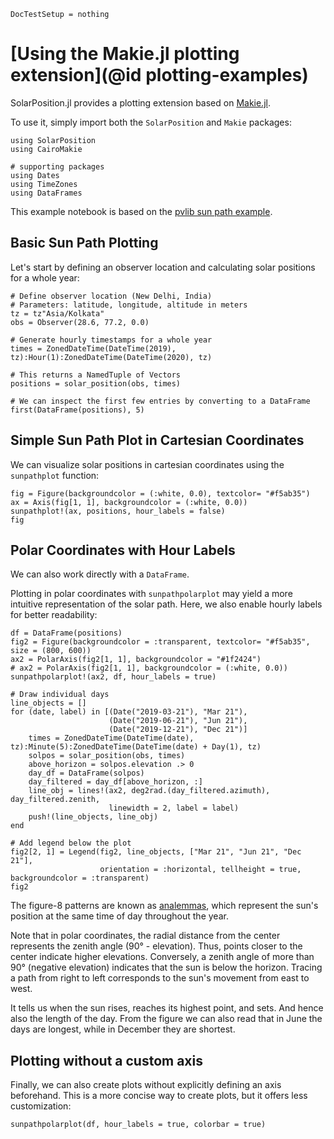 ```@meta
DocTestSetup = nothing
```

# [Using the Makie.jl plotting extension](@id plotting-examples)

SolarPosition.jl provides a plotting extension based on [Makie.jl](https://makie.juliaplots.org/stable/).

To use it, simply import both the `SolarPosition` and `Makie` packages:

```@example plotting
using SolarPosition
using CairoMakie

# supporting packages
using Dates
using TimeZones
using DataFrames
```

This example notebook is based on the [pvlib sun path example](https://pvlib-python.readthedocs.io/en/stable/gallery/solar-position/plot_sunpath_diagrams.html).

## Basic Sun Path Plotting

Let's start by defining an observer location and calculating solar positions for a whole year:

```@example plotting
# Define observer location (New Delhi, India)
# Parameters: latitude, longitude, altitude in meters
tz = tz"Asia/Kolkata"
obs = Observer(28.6, 77.2, 0.0)

# Generate hourly timestamps for a whole year
times = ZonedDateTime(DateTime(2019), tz):Hour(1):ZonedDateTime(DateTime(2020), tz)

# This returns a NamedTuple of Vectors
positions = solar_position(obs, times)

# We can inspect the first few entries by converting to a DataFrame
first(DataFrame(positions), 5)
```

## Simple Sun Path Plot in Cartesian Coordinates

We can visualize solar positions in cartesian coordinates using the `sunpathplot` function:

```@example plotting
fig = Figure(backgroundcolor = (:white, 0.0), textcolor= "#f5ab35")
ax = Axis(fig[1, 1], backgroundcolor = (:white, 0.0))
sunpathplot!(ax, positions, hour_labels = false)
fig
```

## Polar Coordinates with Hour Labels

We can also work directly with a `DataFrame`.

Plotting in polar coordinates with `sunpathpolarplot` may yield a more intuitive representation of the solar path. Here, we also enable hourly labels for better readability:

```@example plotting
df = DataFrame(positions)
fig2 = Figure(backgroundcolor = :transparent, textcolor= "#f5ab35", size = (800, 600))
ax2 = PolarAxis(fig2[1, 1], backgroundcolor = "#1f2424")
# ax2 = PolarAxis(fig2[1, 1], backgroundcolor = (:white, 0.0))
sunpathpolarplot!(ax2, df, hour_labels = true)

# Draw individual days
line_objects = []
for (date, label) in [(Date("2019-03-21"), "Mar 21"),
                      (Date("2019-06-21"), "Jun 21"),
                      (Date("2019-12-21"), "Dec 21")]
    times = ZonedDateTime(DateTime(date), tz):Minute(5):ZonedDateTime(DateTime(date) + Day(1), tz)
    solpos = solar_position(obs, times)
    above_horizon = solpos.elevation .> 0
    day_df = DataFrame(solpos)
    day_filtered = day_df[above_horizon, :]
    line_obj = lines!(ax2, deg2rad.(day_filtered.azimuth), day_filtered.zenith,
                      linewidth = 2, label = label)
    push!(line_objects, line_obj)
end

# Add legend below the plot
fig2[2, 1] = Legend(fig2, line_objects, ["Mar 21", "Jun 21", "Dec 21"],
                    orientation = :horizontal, tellheight = true, backgroundcolor = :transparent)
fig2
```

The figure-8 patterns are known as [analemmas](https://en.wikipedia.org/wiki/Analemma), which represent the sun's position at the same time of day throughout the year.

Note that in polar coordinates, the radial distance from the center represents the zenith angle (90° - elevation). Thus, points closer to the center indicate higher elevations. Conversely, a zenith angle of more than 90° (negative elevation) indicates that the sun is below the horizon. Tracing a path from right to left corresponds to the sun's movement from east to west.

It tells us when the sun rises, reaches its highest point, and sets. And hence also the length of the day. From the figure we can also read that in June the days are longest, while in December they are shortest.

## Plotting without a custom axis

Finally, we can also create plots without explicitly defining an axis beforehand. This is a more concise way to create plots, but it offers less customization:

```@example plotting
sunpathpolarplot(df, hour_labels = true, colorbar = true)
```

